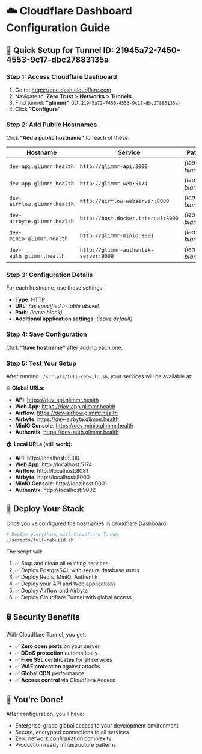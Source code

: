 # ☁️ Cloudflare Dashboard Configuration Guide

## 🎯 **Quick Setup for Tunnel ID: 21945a72-7450-4553-9c17-dbc27883135a**

### **Step 1: Access Cloudflare Dashboard**
1. Go to: https://one.dash.cloudflare.com
2. Navigate to: **Zero Trust** > **Networks** > **Tunnels**
3. Find tunnel: **"glimmr"** (ID: `21945a72-7450-4553-9c17-dbc27883135a`)
4. Click **"Configure"**

### **Step 2: Add Public Hostnames**
Click **"Add a public hostname"** for each of these:

| Hostname | Service | Path |
|----------|---------|------|
| `dev-api.glimmr.health` | `http://glimmr-api:3000` | *(leave blank)* |
| `dev-app.glimmr.health` | `http://glimmr-web:5174` | *(leave blank)* |
| `dev-airflow.glimmr.health` | `http://airflow-webserver:8080` | *(leave blank)* |
| `dev-airbyte.glimmr.health` | `http://host.docker.internal:8000` | *(leave blank)* |
| `dev-minio.glimmr.health` | `http://glimmr-minio:9001` | *(leave blank)* |
| `dev-auth.glimmr.health` | `http://glimmr-authentik-server:9000` | *(leave blank)* |

### **Step 3: Configuration Details**
For each hostname, use these settings:
- **Type**: HTTP
- **URL**: *(as specified in table above)*
- **Path**: *(leave blank)*
- **Additional application settings**: *(leave default)*

### **Step 4: Save Configuration**
Click **"Save hostname"** after adding each one.

### **Step 5: Test Your Setup**
After running `./scripts/full-rebuild.sh`, your services will be available at:

🌐 **Global URLs:**
- **API**: https://dev-api.glimmr.health
- **Web App**: https://dev-app.glimmr.health
- **Airflow**: https://dev-airflow.glimmr.health
- **Airbyte**: https://dev-airbyte.glimmr.health
- **MinIO Console**: https://dev-minio.glimmr.health
- **Authentik**: https://dev-auth.glimmr.health

🏠 **Local URLs (still work):**
- **API**: http://localhost:3000
- **Web App**: http://localhost:5174
- **Airflow**: http://localhost:8081
- **Airbyte**: http://localhost:8000
- **MinIO Console**: http://localhost:9001
- **Authentik**: http://localhost:9002

## 🚀 **Deploy Your Stack**

Once you've configured the hostnames in Cloudflare Dashboard:

```bash
# Deploy everything with Cloudflare Tunnel
./scripts/full-rebuild.sh
```

The script will:
1. ✅ Stop and clean all existing services
2. ✅ Deploy PostgreSQL with secure database users
3. ✅ Deploy Redis, MinIO, Authentik
4. ✅ Deploy your API and Web applications
5. ✅ Deploy Airflow and Airbyte
6. ✅ Deploy Cloudflare Tunnel with global access

## 🔒 **Security Benefits**

With Cloudflare Tunnel, you get:
- ✅ **Zero open ports** on your server
- ✅ **DDoS protection** automatically
- ✅ **Free SSL certificates** for all services
- ✅ **WAF protection** against attacks
- ✅ **Global CDN** performance
- ✅ **Access control** via Cloudflare Access

## 🎉 **You're Done!**

After configuration, you'll have:
- Enterprise-grade global access to your development environment
- Secure, encrypted connections to all services
- Zero network configuration complexity
- Production-ready infrastructure patterns